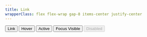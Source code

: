 ```yaml
---
title: Link
wrapperClass: flex flex-wrap gap-8 items-center justify-center
---
```


<button class="vv-button vv-button--link">
   Link
</button>

<button class="vv-button vv-button--link hover">
    Hover
</button>

<button class="vv-button vv-button--link active">
    Active
</button>

<button class="vv-button vv-button--link focus-visible">
    Focus Visible
</button>

<button class="vv-button vv-button--link" disabled>
    Disabled
</button>
